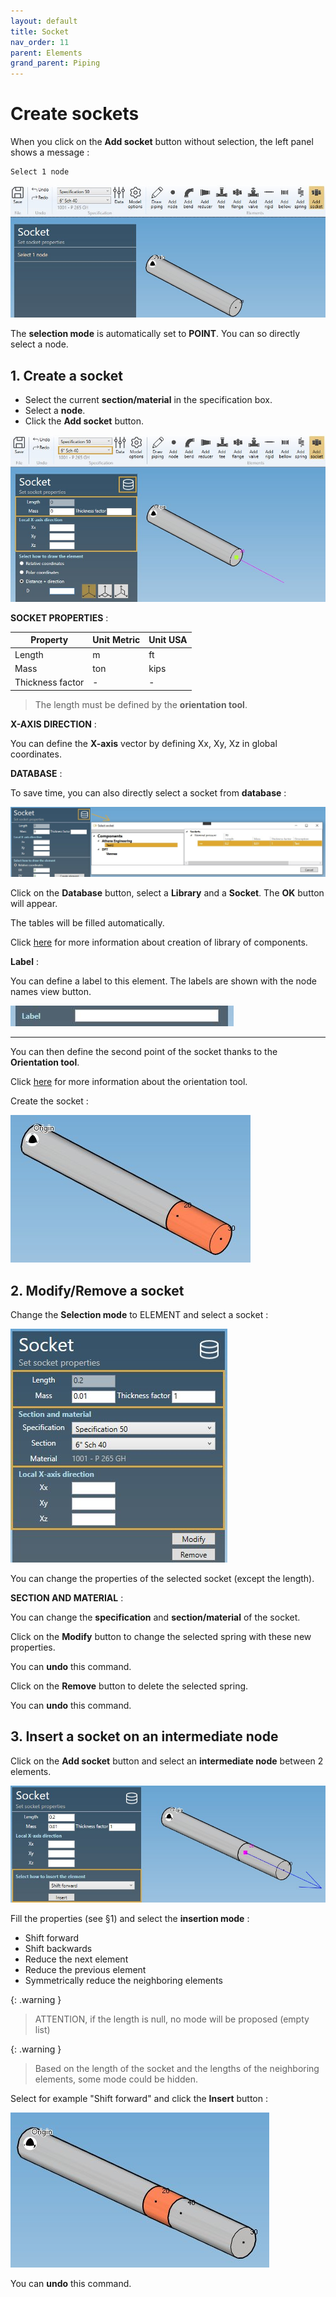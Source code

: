 ```yaml
---
layout: default
title: Socket
nav_order: 11
parent: Elements
grand_parent: Piping
---
```


# Create sockets

When you click on the **Add socket** button without selection, the left panel shows a message :

    Select 1 node

![Image](../../Images/Socket1.jpg)

The **selection mode** is automatically set to **POINT**. You can so directly select a node.

## 1. Create a socket

- Select the current **section/material** in the specification box.
- Select a **node**.
- Click the **Add socket** button.

![Image](../../Images/Socket2.jpg)

**SOCKET PROPERTIES** :

| Property | Unit Metric | Unit USA |
| -------- | ---- | ---- |
| Length | m | ft |
| Mass | ton | kips |
| Thickness factor | - | - |

>The length must be defined by the **orientation tool**.

**X-AXIS DIRECTION** :

You can define the **X-axis** vector by defining Xx, Xy, Xz in global coordinates.

**DATABASE** :

To save time, you can also directly select a socket from **database** :

![Image](../../Images/Socket4.jpg)

Click on the **Database** button, select a **Library** and a **Socket**. The **OK** button will appear.

The tables will be filled automatically.

Click [here](https://documentation.metapiping.com/Settings/Databases/Components.html) for more information about creation of library of components.

**Label** :

You can define a label to this element. The labels are shown with the node names view button.

![Image](../../Images/Label1.jpg)

---

You can then define the second point of the socket thanks to the **Orientation tool**.

Click [here](https://documentation.metapiping.com/Design/Elements/Orientation.html) for more information about the orientation tool.

Create the socket :

![Image](../../Images/Socket3.jpg)

## 2. Modify/Remove a socket

Change the **Selection mode** to ELEMENT and select a socket :

![Image](../../Images/Socket5.jpg)

You can change the properties of the selected socket (except the length).

**SECTION AND MATERIAL** :

You can change the **specification** and **section/material** of the socket.

Click on the **Modify** button to change the selected spring with these new properties.

You can **undo** this command.

Click on the **Remove** button to delete the selected spring.

You can **undo** this command.

## 3. Insert a socket on an intermediate node

Click on the **Add socket** button and select an **intermediate node** between 2 elements.

![Image](../../Images/Socket6.jpg)

Fill the properties (see §1) and select the **insertion mode** :

- Shift forward
- Shift backwards
- Reduce the next element
- Reduce the previous element
- Symmetrically reduce the neighboring elements

{: .warning }
>ATTENTION, if the length is null, no mode will be proposed (empty list)

{: .warning }
>Based on the length of the socket and the lengths of the neighboring elements, some mode could be hidden.

Select for example "Shift forward" and click the **Insert** button :

![Image](../../Images/Socket7.jpg)

You can **undo** this command.